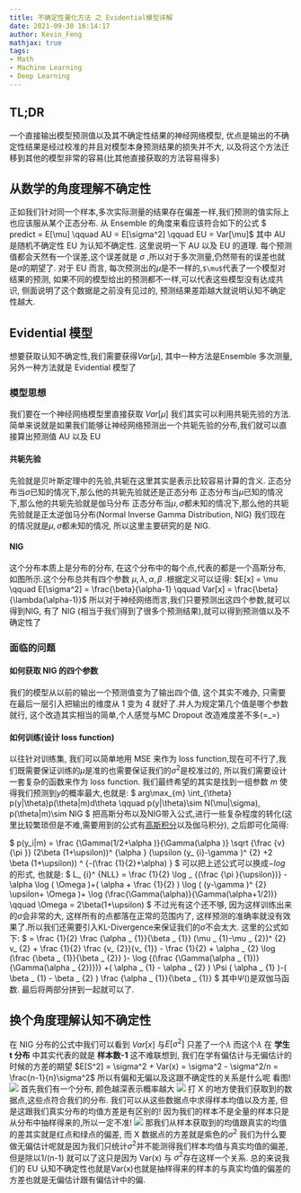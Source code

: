 ```yaml
---
title: 不确定性量化方法 之 Evidential模型详解
date: 2021-09-30 16:14:17
author: Kevin_Feng
mathjax: true
tags:
- Math
- Machine Learning
- Deep Learning
---
```

## TL;DR
一个直接输出模型预测值以及其不确定性结果的神经网络模型, 优点是输出的不确定性结果是经过校准的并且对模型本身预测结果的损失并不大, 以及将这个方法迁移到其他的模型非常的容易(比其他直接获取的方法容易得多)
<!--more-->

## 从数学的角度理解不确定性
正如我们针对同一个样本,多次实际测量的结果存在偏差一样,我们预测的值实际上也应该服从某个正态分布. 从 Ensemble 的角度来看应该符合如下的公式
$ predict =  E[\mu] \qquad AU = E[\sigma^2] \qquad EU = Var[\mu]$
其中 AU 是随机不确定性 EU 为认知不确定性. 这里说明一下 AU 以及 EU 的道理. 每个预测值都会天然有一个误差,这个误差就是 $\sigma$ ,所以对于多次测量,仍然带有的误差也就是$\sigma$的期望了. 对于 EU 而言, 每次预测出的$\mu$是不一样的,`$\mu$`代表了一个模型对结果的预测, 如果不同的模型给出的预测都不一样,可以代表这些模型没有达成共识, 侧面说明了这个数据是之前没有见过的, 预测结果差距越大就说明认知不确定性越大.

## Evidential 模型
想要获取认知不确定性,我们需要获得$Var[\mu]$, 其中一种方法是Ensemble 多次测量, 另外一种方法就是 Evidential 模型了
### 模型思想
我们要在一个神经网络模型里直接获取 $Var[\mu]$ 我们其实可以利用共轭先验的方法. 简单来说就是如果我们能够让神经网络预测出一个共轭先验的分布,我们就可以直接算出预测值 AU 以及 EU
#### 共轭先验
先验就是贝叶斯定理中的先验,共轭在这里其实是表示比较容易计算的含义. 
正态分布当$\sigma$已知的情况下,那么他的共轭先验就还是正态分布
正态分布当$\mu$已知的情况下,那么他的共轭先验就是伽马分布
正态分布当$\mu,\sigma$都未知的情况下,那么他的共轭先验就是正太逆伽马分布(Normal Inverse Gamma Distribution, NIG)
我们现在的情况就是$\mu,\sigma$都未知的情况, 所以这里主要研究的是 NIG.
#### NIG
这个分布本质上是分布的分布, 在这个分布中的每个点,代表的都是一个高斯分布, 如图所示.这个分布总共有四个参数 $\mu, \lambda, \alpha, \beta$ .根据定义可以证得: $E[x] = \mu \qquad E[\sigma^2] = \frac{\beta}{\alpha-1} \qquad Var[x] = \frac{\beta}{\lambda(\alpha-1)}$
所以对于神经网络而言,我们只要预测出这四个参数,就可以得到NIG, 有了 NIG (相当于我们得到了很多个预测结果),就可以得到预测值以及不确定性了
### 面临的问题
#### 如何获取 NIG 的四个参数
我们的模型从以前的输出一个预测值变为了输出四个值, 这个其实不难办, 只需要在最后一层引入把输出的维度从 1 变为 4 就好了.并人为规定第几个值是哪个参数就行, 这个改造其实相当的简单,个人感觉与MC Dropout 改造难度差不多(=_=)
#### 如何训练(设计 loss function)
以往针对训练集, 我们可以简单地用 MSE 来作为 loss function,现在可不行了,我们既需要保证训练的$\mu$是准的也需要保证我们的$\sigma^2$是校准过的, 所以我们需要设计一套复杂的函数来作为 loss function. 
我们最终希望的其实是找到一组参数 $m$ 使得我们预测到$y$的概率最大,也就是:
$
arg\max\_{m} \int\_{\theta} p(y|\theta)p(\theta|m)d\theta \qquad p(y|\theta)\sim N(\mu|\sigma), p(\theta|m)\sim NIG
$
把高斯分布以及NIG带入公式,进行一些复杂程度的转化(这里比较繁琐但是不难,需要用到的公式有[高斯积分](https://zh.wikipedia.org/wiki/%E9%AB%98%E6%96%AF%E7%A7%AF%E5%88%86)以及伽马积分), 之后即可化简得:

$
p(y\_i|m) = \frac {\Gamma(1/2+\alpha )}{\Gamma(\alpha )} \sqrt {\frac {v}{\pi }}  (2\beta (1+\upsilon))^ {\alpha } (\upsilon  (y\_ {i}-\gamma )^ {2} +2  \beta (1+\upsilon)) ^ {-(\frac {1}{2}+\alpha) } 
$
可以把上述公式可以换成$-log$的形式, 也就是:
$
L\_ {i}^ {NLL} = \frac {1}{2} \log \_ {(\frac {\pi }{\upsilon})} - \alpha \log ( \Omega )+( \alpha + \frac {1}{2} ) \log ( (y-\gamma )^ {2} \upsilon+ \Omega )+ \log (\frac{\Gamma(\alpha)}{\Gamma(\alpha+1/2))} \qquad \Omega = 2\beta(1+\upsilon)
$
不过光有这个还不够, 因为这样训练出来的$\sigma$会非常的大, 这样所有的点都落在正常的范围内了, 这样预测的准确率就没有效果了.所以我们还需要引入KL-Divergence来保证我们的$\sigma$不会太大. 这里的公式如下:
$ = \frac {1}{2} \frac {\alpha \_ {1}}{\beta \_ {1}} (\mu \_ {1}-\mu \_ {2})^ {2} v\_ {2} + \frac {1}{2} \frac {v\_ {2}}{v\_ {1}} - \frac {1}{2} + \alpha \_ {2} \log  (\frac {\beta \_ {1}}{\beta \_ {2}} )- \log {(\frac {\Gamma(\alpha \_ {1})}{\Gamma(\alpha \_ {2})})} 
+( \alpha \_ {1} - \alpha \_ {2} ) \Psi ( \alpha \_ {1} )-( \beta \_ {1} - \beta \_ {2} ) \frac {\alpha \_ {1}}{\beta \_ {1}} $
其中$\Psi()$是双伽马函数.
最后将两部分拼到一起就可以了.
## 换个角度理解认知不确定性
在 NIG 分布的公式中我们可以看到 $Var[x]$ 与$E[\sigma^2]$ 只差了一个$\lambda$ 而这个$\lambda$ 在 __学生 t 分布__ 中其实代表的就是 __样本数-1__ 
这不难联想到, 我们在学有偏估计与无偏估计的时候的方差的期望
$E[S^2] = \sigma^2 + Var(x) = \sigma^2 - \sigma^2/n = \frac{n-1}{n}\sigma^2$ 所以有偏和无偏以及这跟不确定性的关系是什么呢
看图!
![](1.png)
首先我们有一个分布, 颜色越深表示概率越大
![](2.png)
打 X 的地方使我们获取到的数据点,这些点符合我们的分布. 我们可以从这些数据点中求得样本均值以及方差, 但是这跟我们真实分布的均值方差是有区别的! 因为我们的样本不是全量的样本只是从分布中抽样得来的,所以一定不准!
![](3.png)
那我们从样本获取到的均值跟真实的均值的差其实就是红点和绿点的偏差, 而 X 数据点的方差就是紫色的$\sigma^2$
我们为什么要做无偏估计呢就是因为我们只统计$\sigma^2$并不能测得我们样本均值与真实均值的偏差, 但是除以1/(n-1) 就可以了这只是因为 Var(x) 与 $\sigma^2$存在这样一个关系.
总的来说我们的 EU 认知不确定性也就是Var(x)也就是抽样得来的样本的与真实均值的偏差的方差也就是无偏估计跟有偏估计中的偏.